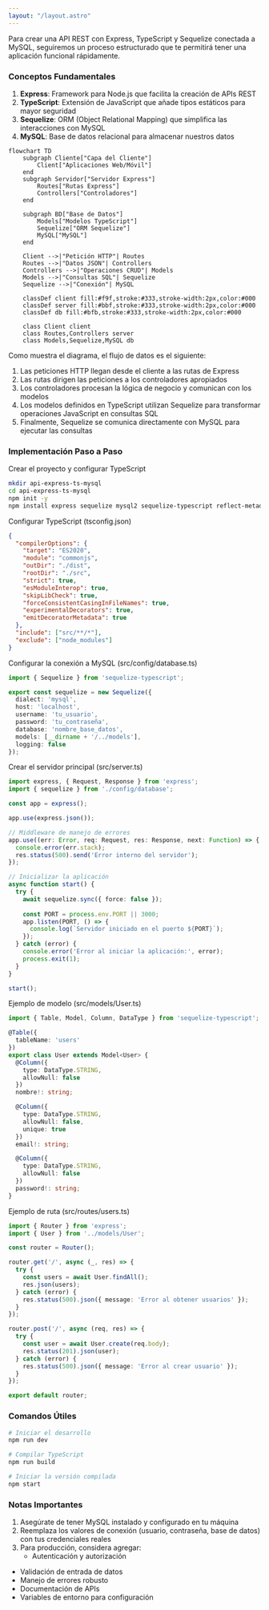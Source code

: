 ```yaml
---
layout: "/layout.astro"
---
```


Para crear una API REST con Express, TypeScript y Sequelize conectada a MySQL, seguiremos un proceso estructurado que te permitirá tener una aplicación funcional rápidamente.

### Conceptos Fundamentales

1. **Express**: Framework para Node.js que facilita la creación de APIs REST
2. **TypeScript**: Extensión de JavaScript que añade tipos estáticos para mayor seguridad
3. **Sequelize**: ORM (Object Relational Mapping) que simplifica las interacciones con MySQL
4. **MySQL**: Base de datos relacional para almacenar nuestros datos



```mermaid
flowchart TD
    subgraph Cliente["Capa del Cliente"]
        Client["Aplicaciones Web/Móvil"]
    end
    subgraph Servidor["Servidor Express"]
        Routes["Rutas Express"]
        Controllers["Controladores"]
    end
    
    subgraph BD["Base de Datos"]
        Models["Modelos TypeScript"]
        Sequelize["ORM Sequelize"]
        MySQL["MySQL"]
    end
    
    Client -->|"Petición HTTP"| Routes
    Routes -->|"Datos JSON"| Controllers
    Controllers -->|"Operaciones CRUD"| Models
    Models -->|"Consultas SQL"| Sequelize
    Sequelize -->|"Conexión"| MySQL
    
    classDef client fill:#f9f,stroke:#333,stroke-width:2px,color:#000
    classDef server fill:#bbf,stroke:#333,stroke-width:2px,color:#000
    classDef db fill:#bfb,stroke:#333,stroke-width:2px,color:#000
    
    class Client client
    class Routes,Controllers server
    class Models,Sequelize,MySQL db
```

Como muestra el diagrama, el flujo de datos es el siguiente:

1. Las peticiones HTTP llegan desde el cliente a las rutas de Express
2. Las rutas dirigen las peticiones a los controladores apropiados
3. Los controladores procesan la lógica de negocio y comunican con los modelos
4. Los modelos definidos en TypeScript utilizan Sequelize para transformar operaciones JavaScript en consultas SQL
5. Finalmente, Sequelize se comunica directamente con MySQL para ejecutar las consultas

### Implementación Paso a Paso

 Crear el proyecto y configurar TypeScript
```bash
mkdir api-express-ts-mysql
cd api-express-ts-mysql
npm init -y
npm install express sequelize mysql2 sequelize-typescript reflect-metadata typescript ts-node-dev @types/node @types/express --save
```

 Configurar TypeScript (tsconfig.json)

```json
{
  "compilerOptions": {
    "target": "ES2020",
    "module": "commonjs",
    "outDir": "./dist",
    "rootDir": "./src",
    "strict": true,
    "esModuleInterop": true,
    "skipLibCheck": true,
    "forceConsistentCasingInFileNames": true,
    "experimentalDecorators": true,
    "emitDecoratorMetadata": true
  },
  "include": ["src/**/*"],
  "exclude": ["node_modules"]
}
```

 Configurar la conexión a MySQL (src/config/database.ts)
```typescript
import { Sequelize } from 'sequelize-typescript';

export const sequelize = new Sequelize({
  dialect: 'mysql',
  host: 'localhost',
  username: 'tu_usuario',
  password: 'tu_contraseña',
  database: 'nombre_base_datos',
  models: [__dirname + '/../models'],
  logging: false
});
```

Crear el servidor principal (src/server.ts)
 
```ts
import express, { Request, Response } from 'express';
import { sequelize } from './config/database';

const app = express();

app.use(express.json());

// Middleware de manejo de errores
app.use((err: Error, req: Request, res: Response, next: Function) => {
  console.error(err.stack);
  res.status(500).send('Error interno del servidor');
});

// Inicializar la aplicación
async function start() {
  try {
    await sequelize.sync({ force: false });
    
    const PORT = process.env.PORT || 3000;
    app.listen(PORT, () => {
      console.log(`Servidor iniciado en el puerto ${PORT}`);
    });
  } catch (error) {
    console.error('Error al iniciar la aplicación:', error);
    process.exit(1);
  }
}

start();
```

 Ejemplo de modelo (src/models/User.ts)
```typescript
import { Table, Model, Column, DataType } from 'sequelize-typescript';

@Table({
  tableName: 'users'
})
export class User extends Model<User> {
  @Column({
    type: DataType.STRING,
    allowNull: false
  })
  nombre!: string;

  @Column({
    type: DataType.STRING,
    allowNull: false,
    unique: true
  })
  email!: string;

  @Column({
    type: DataType.STRING,
    allowNull: false
  })
  password!: string;
}
```

 Ejemplo de ruta (src/routes/users.ts)
```typescript
import { Router } from 'express';
import { User } from '../models/User';

const router = Router();

router.get('/', async (_, res) => {
  try {
    const users = await User.findAll();
    res.json(users);
  } catch (error) {
    res.status(500).json({ message: 'Error al obtener usuarios' });
  }
});

router.post('/', async (req, res) => {
  try {
    const user = await User.create(req.body);
    res.status(201).json(user);
  } catch (error) {
    res.status(500).json({ message: 'Error al crear usuario' });
  }
});

export default router;
```

### Comandos Útiles

```bash
# Iniciar el desarrollo
npm run dev

# Compilar TypeScript
npm run build

# Iniciar la versión compilada
npm start
```

### Notas Importantes

1. Asegúrate de tener MySQL instalado y configurado en tu máquina
2. Reemplaza los valores de conexión (usuario, contraseña, base de datos) con tus credenciales reales
3. Para producción, considera agregar:
     - Autenticación y autorización
  - Validación de entrada de datos
  - Manejo de errores robusto
  - Documentación de APIs
  - Variables de entorno para configuración